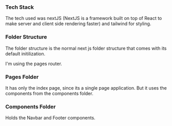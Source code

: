 ### Tech Stack

The tech used was nextJS (NextJS is a framework built on top of React to make server and client side rendering faster)
and tailwind for styling.


### Folder Structure

The folder structure is the normal next js folder structure that comes with its default initilization.

I'm using the pages router. 

### Pages Folder

It has only the index page, since its a single page application. But it uses the components from the components folder.


### Components Folder

Holds the Navbar and Footer components. 
